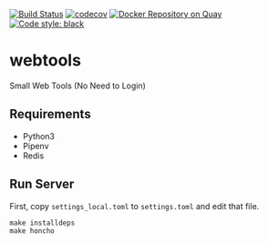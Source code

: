 [![Build Status](https://travis-ci.org/10sr/webtools.svg?branch=master)](https://travis-ci.org/10sr/webtools)
[![codecov](https://codecov.io/gh/10sr/webtools/branch/master/graph/badge.svg)](https://codecov.io/gh/10sr/webtools)
[![Docker Repository on Quay](https://quay.io/repository/10sr/webtools/status "Docker Repository on Quay")](https://quay.io/repository/10sr/webtools)
[![Code style: black](https://img.shields.io/badge/code%20style-black-000000.svg)](https://github.com/python/black)


webtools
========

Small Web Tools (No Need to Login)


Requirements
------------

- Python3
- Pipenv
- Redis


Run Server
----------

First, copy `settings_local.toml` to `settings.toml` and edit that file.

    make installdeps
    make honcho
